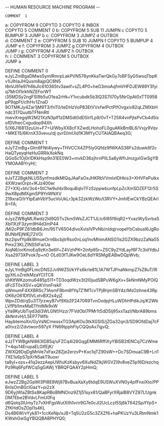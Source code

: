 -- HUMAN RESOURCE MACHINE PROGRAM --

    COMMENT  1
a:
    COPYFROM 9
    COPYTO   3
    COPYTO   4
    INBOX   
    COPYTO   5
    COMMENT  0
b:
    COPYFROM 5
    SUB      11
    JUMPN    c
    COPYTO   5
    BUMPUP   3
    JUMP     b
c:
    COPYFROM 3
    JUMPZ    d
    OUTBOX  
d:
    COMMENT  2
e:
    COPYFROM 5
    SUB      10
    JUMPN    f
    COPYTO   5
    BUMPUP   4
    JUMP     e
f:
    COPYFROM 3
    JUMPZ    g
    COPYFROM 4
    OUTBOX  
    JUMP     i
g:
    COPYFROM 4
    JUMPZ    h
    OUTBOX  
h:
i:
    COMMENT  3
    COPYFROM 5
    OUTBOX  
    JUMP     a


DEFINE COMMENT 0
eJyLZmBgaDMws5ymlRmrpLakPVN578ynKkaTwrQkGy7oBFSyG5wsqTbpKv1iJlhlaJHQusm8ajpQC8N5
l8nVJ91e97h6bJlc610365tv3awif+sZL4P0+heG3moAqfmVHFDJEW89Y3fyiq7MrOl1irkhNZEForWT
i35MDSy2ngFSI9b5uO1ea2rHk+Y1vcubdk5b3lQ3S7ll70y5NrOpAt0xTT0958pP9qpFt/clhHv1ZnaD
9OTMKJy4Zar1jM9T3/fnT0/teDHzVoP83EtVVxfwlPctPlfOvgxiv82qLZMXbHndc317QuutbTFNmRtl
mwvXregqW2M21XzN3plf1zDMSdt0dD5IrfLp9/0vT+T25R4vnPjtsPvCb4d5lxofDVhecCxgudop94Xh
5/X6J16813zuUn+F7+U/WbyXX8cFXZwdLHohoFL0guAKkBmBL6/Vxjy9Vqv+MKE15/6KrnX33vevu/dj
qvrD/mUld1K3MYyCUTAIAQBAeq3G;

DEFINE COMMENT 1
eJyTZmBg+GIm6FNt4lywy+THVCCX4ZP5Iy0Qfdz9fWKAS38Fs2duwk6f2cHaQTyeyqHeHuGRRikXokNq
QGoSc1Oj0rIDKkHsp9n31EE0W3+mvkD36zjhrnPlIL5a8yWfrJmzgxlGwSgYBYMOAABYryH/;

DEFINE COMMENT 2
eJxTZ2BgkNLUS5ynfmsdkMlQqJAaFaOxJHKRbVVmlxtDHkis3+XHVFePulkx4XWzwiOrpt+IKJz400er
Z7+XXj+bh/3s4+5tC1w9uhbrBoquBqlvTFzSzppwbunfpLpZcXmSDZEF12r5S9wX8pdMXgmSP9YnWNXV
219xraO/IrYtpEahVbY5ucVoUkLr3pk32zkWzWo/t3RVY+JmhlEwCkYBzQEArl8+FA;

DEFINE COMMENT 3
eJyzZWBgMLRwdz2ld9Q5Tv2km5WsZJCT1JLIc6I85f6iqR2+YvazWySvrbaSXbI1XzF3zym9H4d3mP44
/Mi2cP9FZ61dbB6Jm/95TV6504dlvoXvlslVPvNb/nldqjrvopeYbCsbusI6JgRoBUNbfEjNtEj72VOi
tkz2ipvfYp8kWmueOrn6bcbjtrRso0nLsq1nvMhimANSG1is2GZX9bzzZaNa55Pmx23KLZINS5tFa/Ua
AiqN6/orKmoEq9zKn3e6lf+Z4VzhPK+2infp95r+ZSC9y2YdLayf6F7c3idYdbJXsa2973XPvok7p+nO
OLd03fTJKw9OeL6dYRSMglEABwDQpWvb;

DEFINE LABEL 3
eJyLYmBg0FLmcDNS2Jv9WZ5l/kYFs6krle81L1A7WTJPnaNkmpZ7sZ8uT/lRgyXtLoZrelkMzaYCtTC8
shKtfWKzomu6485p511+TD3oqdWzx3t2I0judSBPuW6gXv+SkNmNMyPOlQdFc5T0xXSV+sQKVnnFrekF
qWmumF4XXBRSc71AsmFBbm6fYq7Z1MTcvTPj8hjmSBY4z/MsOzhne43RpOK6zO61Df0VLxtvBX2s4yjZ
WpvZDdI/qSu3T7jrzwyB7vf9Xb2P2470R9TvnOxdpjHLuWDhHPdikJq/K2WbLVfPb1mxMaE1YntMk9xW
yYa9KyUbTiyd3di3WLGNf/Hzzr7FVdObl7PMr1t5dD5Ij95xxTazI/NbrA89bms4kNntvH/L5EP77Wfb
HaybtemoXn/GyVsNCmessxTO3ApKOu3tkXGSIS/jZGa32qn3/SD9OfdDaj7cFa0tvz2/Zdvtwon597yX
FN69tpphFIyCQQoAx7igvQ;

DEFINE LABEL 4
eJzTYWBgkNI863lD85q/uFZCq4i26GqgEMM6RffiXyYBlSB2tENCq7CzWme7+4qu14ErupaELGlfEjK/
ZWXQ9DqDgMnVe7xFax28Zje2erzvP+Kxc1qTZ90sW++Dc7SDmuaC9B+Ln17XE1s6pS7pXrN5akT9uoxr
ta8yI+ozs+41q2ezzAepUWtuKzKsbyv6XuNdZlkjWGVZI9v8veZ5p16D/ezchqPz9Rq6FpfWCq5gGAWj
YBRQFQAAY2pHmQ;

DEFINE LABEL 5
eJwzZ2Bg2GpWl3PI8E8Wj97BvBuaXaXy6tdqE9USWuXVN0y4pfFnxiXto/PP6nIsOmB0clGazY+pi2zX
9D6yjWlaZBtSs8KapRBoBMNOnz9Z1j51syx81/QaBFyrXRjalB8VYZ87LfJgnkDM7Ebe2BVdvLFmU0Fq
d6Qotq3IUmyTz7vXHFgsWutXIlh1vrir9G7e0cJl2UcLczI5Sj6kT642Sp/fYpS+ZfKHdOsZOpl1s4KL
Ds4B6W/vYyk81+1ccKeNp/xJ8+Tq5U2zG5c3ZXZf6+haPKUzYu3LRtmNmk1KWxhGwSgYBQQBABPHYQ0;

